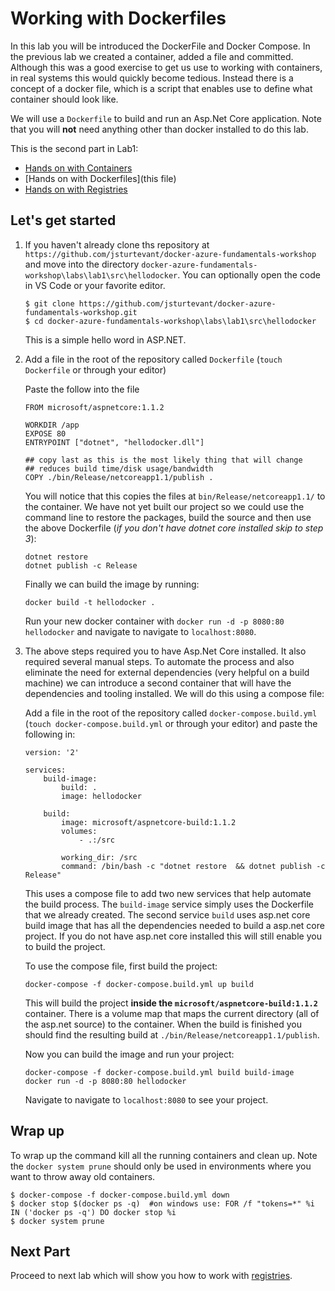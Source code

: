 # Working with Dockerfiles

In this lab you will be introduced the DockerFile and Docker Compose.  In the previous lab we created a container, added a file and committed.  Although this was a good exercise to get us use to working with containers, in real systems this would quickly become tedious.  Instead there is a concept of a docker file, which is a script that enables use to define what container should look like.  

We will use a ```Dockerfile``` to build and run an Asp.Net Core application.  Note that you will **not** need anything other than docker installed to do this lab.

This is the second part in Lab1:

- [Hands on with Containers](Hands-on-with-containers.md)
- [Hands on with Dockerfiles](this file)
- [Hands on with Registries](Hands-on-with-registries.md)

## Let's get started
1. If you haven't already clone ths repository at ```https://github.com/jsturtevant/docker-azure-fundamentals-workshop``` and move into the directory ```docker-azure-fundamentals-workshop\labs\lab1\src\hellodocker```.  You can optionally open the code in VS Code or your favorite editor.

    ``` 
    $ git clone https://github.com/jsturtevant/docker-azure-fundamentals-workshop.git
    $ cd docker-azure-fundamentals-workshop\labs\lab1\src\hellodocker
    ```

    This is a simple hello word in ASP.NET.  

2. Add a file in the root of the repository called ```Dockerfile``` (```touch Dockerfile``` or through your editor)
    
    Paste the follow into the file

    ```
    FROM microsoft/aspnetcore:1.1.2

    WORKDIR /app
    EXPOSE 80
    ENTRYPOINT ["dotnet", "hellodocker.dll"]

    ## copy last as this is the most likely thing that will change
    ## reduces build time/disk usage/bandwidth
    COPY ./bin/Release/netcoreapp1.1/publish .
    ```

    You will notice that this copies the files at ```bin/Release/netcoreapp1.1/``` to the container.  We have not yet built our project so we could use the command line to restore the packages, build the source and then use the above Dockerfile (*if you don't have dotnet core installed skip to step 3*):
    
    ```
    dotnet restore
    dotnet publish -c Release
    ```  

    Finally we can build the image by running:

    ```
    docker build -t hellodocker .
    ```

    Run your new docker container with ```docker run -d -p 8080:80 hellodocker``` and navigate to navigate to ```localhost:8080```.

3. The above steps required you to have Asp.Net Core installed.  It also required several manual steps. To automate the process and also eliminate the need for external dependencies (very helpful on a build machine) we can introduce a second container that will have the dependencies and tooling installed.  We will do this using a compose file:

     Add a file in the root of the repository called ```docker-compose.build.yml``` (```touch docker-compose.build.yml``` or through your editor) and paste the following in:

    ```
    version: '2'

    services:
        build-image:
            build: .
            image: hellodocker

        build:
            image: microsoft/aspnetcore-build:1.1.2
            volumes:
                - .:/src

            working_dir: /src
            command: /bin/bash -c "dotnet restore  && dotnet publish -c Release"

    ```

    This uses a compose file to add two new services that help automate the build process.  The ```build-image``` service simply uses the Dockerfile that we already created.  The second service ```build``` uses asp.net core build image that has all the dependencies needed to build a asp.net core project. If you do not have asp.net core installed this will still enable you to build the project.

    To use the compose file, first build the project:

    ```
    docker-compose -f docker-compose.build.yml up build
    ```

    This will build the project **inside the ```microsoft/aspnetcore-build:1.1.2```** container.  There is a volume map that maps the current directory (all of the asp.net source) to the container.  When the build is finished you should find the resulting build at ```./bin/Release/netcoreapp1.1/publish```.  

    Now you can build the image and run your project:

    ```
    docker-compose -f docker-compose.build.yml build build-image
    docker run -d -p 8080:80 hellodocker
    ```

    Navigate to navigate to ```localhost:8080``` to see your project. 

## Wrap up
To wrap up the command kill all the running containers and clean up.  Note the ```docker system prune``` should only be used in environments where you want to throw away old containers.

```
$ docker-compose -f docker-compose.build.yml down
$ docker stop $(docker ps -q)  #on windows use: FOR /f "tokens=*" %i IN ('docker ps -q') DO docker stop %i
$ docker system prune
```

## Next Part 
Proceed to next lab which will show you how to work with [registries](Hands-on-with-registries.md).